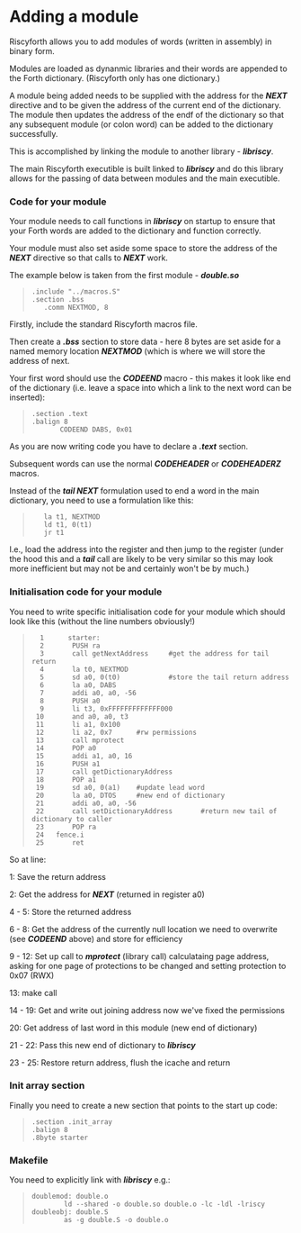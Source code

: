 # Adding a module

Riscyforth allows you to add modules of words (written in assembly) in binary
form.

Modules are loaded as dynanmic libraries and their words are appended to the
Forth dictionary. (Riscyforth only has one dictionary.)

A module being added needs to be supplied with the address for the ***NEXT*** directive
and to be given the address of the current end of the dictionary. The module then
updates the address of the endf of the dictionary so that any subsequent module (or
colon word) can be added to the dictionary successfully.

This is accomplished by linking the module to another library - ___libriscy___.

The main Riscyforth executible is built linked to ___libriscy___ and do this
library allows for the passing of data between modules and the main executible.

### Code for your module

Your module needs to call functions in ___libriscy___ on startup to ensure that
your Forth words are added to the dictionary and function correctly.

Your module must also set aside some space to store the address of the ***NEXT***
directive so that calls to ***NEXT*** work.

The example below is taken from the first module - ___double.so___

>     .include "../macros.S"
>     .section .bss
>        .comm NEXTMOD, 8


Firstly, include the standard Riscyforth macros file.

Then create a ___.bss___ section to store data - here 8 bytes are set aside
for a named memory location ***NEXTMOD*** (which is where we will store the
address of next.

Your first word should use the ***CODEEND*** macro - this makes it look like
end of the dictionary (i.e. leave a space into which a link to the next word
can be inserted):

>     .section .text
>     .balign 8
>            CODEEND DABS, 0x01

As you are now writing code you have to declare a ___.text___ section.

Subsequent words can use the normal ***CODEHEADER*** or ***CODEHEADERZ*** macros.

Instead of the ***tail NEXT*** formulation used to end a word in the main
dictionary, you need to use a formulation like this:

>        la t1, NEXTMOD
>        ld t1, 0(t1)
>        jr t1

I.e., load the address into the register and then jump to the register (under the
hood this and a ***tail*** call are likely to be very similar so this may look
more inefficient but may not be and certainly won't be by much.)


### Initialisation code for your module

You need to write specific initialisation code for your module which should look
like this (without the line numbers obviously!)

>       1      starter:
>       2       PUSH ra
>       3       call getNextAddress     #get the address for tail return
>       4       la t0, NEXTMOD
>       5       sd a0, 0(t0)            #store the tail return address
>       6       la a0, DABS
>       7       addi a0, a0, -56
>       8       PUSH a0
>       9       li t3, 0xFFFFFFFFFFFFF000
>      10       and a0, a0, t3
>      11       li a1, 0x100
>      12       li a2, 0x7      #rw permissions
>      13       call mprotect
>      14       POP a0
>      15       addi a1, a0, 16
>      16       PUSH a1
>      17       call getDictionaryAddress
>      18       POP a1
>      19       sd a0, 0(a1)    #update lead word
>      20       la a0, DTOS     #new end of dictionary
>      21       addi a0, a0, -56
>      22       call setDictionaryAddress       #return new tail of dictionary to caller
>      23       POP ra
>      24	fence.i
>      25       ret



So at line:

1:        Save the return address

2:        Get the address for ***NEXT*** (returned in register a0)

4 - 5:    Store the returned address

6 - 8:    Get the address of the currently null location we need to overwrite (see ***CODEEND*** above) and store for efficiency

9 - 12:   Set up call to ***mprotect*** (library call) calculataing page address,
asking for one page of protections to be changed and setting protection
to 0x07 (RWX)

13:       make call

14 - 19:  Get and write out joining address now we've fixed the permissions

20:       Get address of last word in this module (new end of dictionary)

21 - 22:  Pass this new end of dictionary to ___libriscy___

23 - 25:  Restore return address, flush the icache and return

### Init array section

Finally you need to create a new section that points to the start up code:

>     .section .init_array
>     .balign 8
>     .8byte starter



### Makefile

You need to explicitly link with ___libriscy___ e.g.:

>     doublemod: double.o
>             ld --shared -o double.so double.o -lc -ldl -lriscy
>     doubleobj: double.S
>             as -g double.S -o double.o





